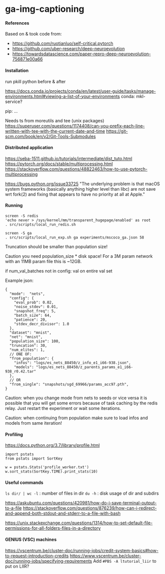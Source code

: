# ga-img-captioning

#### References

Based on & took code from:
- https://github.com/ruotianluo/self-critical.pytorch
- https://github.com/uber-research/deep-neuroevolution
- https://towardsdatascience.com/paper-repro-deep-neuroevolution-756871e00a66


#### Installation

run pkill python before & after

https://docs.conda.io/projects/conda/en/latest/user-guide/tasks/manage-environments.html#viewing-a-list-of-your-environments
conda:
mkl-service?

pip:
...

Needs ts from moreutils and tee (unix packages)
https://superuser.com/questions/1174408/can-you-prefix-each-line-written-with-tee-with-the-current-date-and-time
https://git-scm.com/book/en/v2/Git-Tools-Submodules

#### Distributed application

https://seba-1511.github.io/tutorials/intermediate/dist_tuto.html
https://pytorch.org/docs/stable/multiprocessing.html
https://stackoverflow.com/questions/48822463/how-to-use-pytorch-multiprocessing

https://bugs.python.org/issue33725
"The underlying problem is that macOS system frameworks (basically anything higher level than libc) are not save wrt fork(2) and fixing that appears to have no priority at all at Apple."

#### Running

```
screen -S redis
'echo never > /sys/kernel/mm/transparent_hugepage/enabled' as root
. src/scripts/local_run_redis.sh

screen -S ga
. src/scripts/local_run_exp.sh ga experiments/mscoco_ga.json 58
```

Truncation should be smaller than population size!

Caution you need population_size * <size of one param.pth file> disk space! For a 3M param network with an 11MB param file this is ~12GB.

if num_val_batches not in config: val on entire val set

Example json:
```
{
  "mode":  "nets",
  "config": {
    "eval_prob": 0.02,
    "noise_stdev": 0.01,
    "snapshot_freq": 5,
    "batch_size": 64,
    "patience": 20,
    "stdev_decr_divisor": 1.0
  },
  "dataset": "mnist",
  "net": "mnist",
  "population_size": 100,
  "truncation": 30,
  "num_elites": 1,
  // ONE OF:
  "from_population": {
    "infos": "logs/es_nets_88450/z_info_e1_i66-938.json",
    "models": "logs/es_nets_88450/z_parents_params_e1_i66-938_r0.42.tar"
  },
  // OR
  "from_single": "snapshots/sgd_69966/params_acc97.pth",
}

```

Caution: when you change mode from nets to seeds or vice versa it is possible
that you will get some errors because of task caching by the redis relay. Just
restart the experiment or wait some iterations.

Caution: when continuing from population make sure to load infos and models
from same iteration!


#### Profiling
https://docs.python.org/3.7/library/profile.html

```
import pstats
from pstats import SortKey

w = pstats.Stats('profile_worker.txt')
w.sort_stats(SortKey.TIME).print_stats(10)
```

#### Useful commands

`ls dir/ | wc -l` : number of files in dir
`du -h` : disk usage of dir and subdirs

https://askubuntu.com/questions/420981/how-do-i-save-terminal-output-to-a-file
https://stackoverflow.com/questions/876239/how-can-i-redirect-and-append-both-stdout-and-stderr-to-a-file-with-bash

https://unix.stackexchange.com/questions/1314/how-to-set-default-file-permissions-for-all-folders-files-in-a-directory

#### GENIUS (VSC) machines ####

https://vscentrum.be/cluster-doc/running-jobs/credit-system-basics#how-to-request-introduction-credits
https://www.vscentrum.be/cluster-doc/running-jobs/specifying-requirements
Add `#PBS -A ltutorial_liir` to put on LIIR?